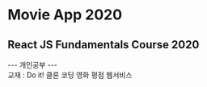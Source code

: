 # Movie App 2020

## React JS Fundamentals Course 2020

--- 개인공부 --- <br>
교재 : Do it! 클론 코딩 영화 평점 웹서비스
 

